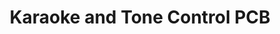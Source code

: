 ---
layout: page
title: Karaoke and Tone Control PCB
description: A karaoke tone contorl circuit I deisgned and built as part of my EE 210 final project.
img: assets/img/karaoke.JPG
redirect: https://www.instagram.com/p/C1OIjzktOLo/?igsh=cDF3NGl3YTdmenQy
importance: 6
category: project
---